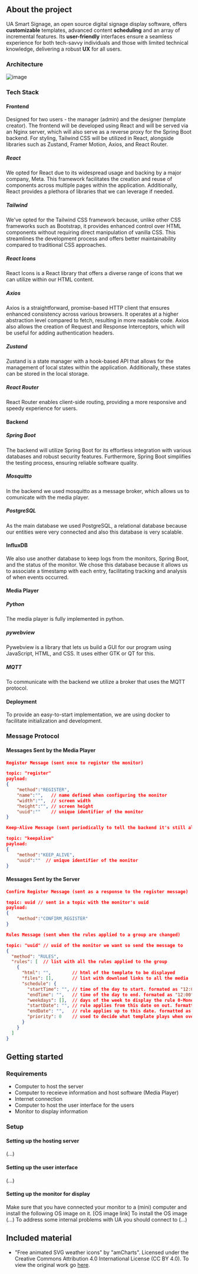 ## About the project
UA Smart Signage, an open source digital signage display software, offers **customizable** templates, advanced content **scheduling** and an array of incremental features. 
Its **user-friendly** interfaces ensure a seamless experience for both tech-savvy individuals and those with limited technical knowledge, delivering a robust **UX** for all users.

### Architecture
![image](files/architecture.png)

### Tech Stack
#### Frontend
Designed for two users - the manager (admin) and the designer (template creator).
The frontend will be developed using React and will be served via an Nginx server, which will also serve as a reverse proxy for the Spring Boot backend. For styling, Tailwind CSS will be utilized in React, alongside libraries such as Zustand, Framer Motion, Axios, and React Router.
##### React
We opted for React due to its widespread usage and backing by a major company, Meta. This framework facilitates the creation and reuse of components across multiple pages within the application.  Additionally, React provides a plethora of libraries that we can leverage if needed.
##### Tailwind
We've opted for the Tailwind CSS framework because, unlike other CSS frameworks such as Bootstrap, it provides enhanced control over HTML components without requiring direct manipulation of vanilla CSS. This streamlines the development process and offers better maintainability compared to traditional CSS approaches.
##### React Icons
React Icons is a React library that offers a diverse range of icons that we can utilize within our HTML content.
##### Axios
Axios is a straightforward, promise-based HTTP client that ensures enhanced consistency across various browsers. It operates at a higher abstraction level compared to fetch, resulting in more readable code. Axios also allows the creation of Request and Response Interceptors, which will be useful for adding authentication headers.
##### Zustand
Zustand is a state manager with a hook-based API that allows for the management of local states within the application. Additionally, these states can be stored in the local storage.
##### React Router
React Router enables client-side routing, providing a more responsive and speedy experience for users.

#### Backend
##### Spring Boot
The backend will utilize Spring Boot for its effortless integration with various databases and robust security features. Furthermore, Spring Boot simplifies the testing process, ensuring reliable software quality.
##### Mosquitto
In the backend we used mosquitto as a message broker, which allows us to comunicate with the media player.
##### PostgreSQL
As the main database we used PostgreSQL, a relational database because our entities were very connected and also this database is very scalable.
#### InfluxDB
We also use another database to keep logs from the monitors, Spring Boot, and the status of the monitor. We chose this database because it allows us to associate a timestamp with each entry, facilitating tracking and analysis of when events occurred. 

#### Media Player

##### Python
The media player is fully implemented in python.

##### pywebview
Pywebview is a library that lets us build a GUI for our program using JavaScript, HTML, and CSS. It uses either GTK or QT for this.

##### MQTT
To communicate with the backend we utilize a broker that uses the MQTT protocol.

#### Deployment
To provide an easy-to-start implementation, we are using docker to facilitate initialization and development.

### Message Protocol

#### Messages Sent by the Media Player

```json
Register Message (sent once to register the monitor)

topic: "register"
payload: 
{
    "method":"REGISTER",
    "name":"",   // name defined when configuring the monitor
    "width":"",  // screen width
    "height":"", // screen height
    "uuid":""    // unique identifier of the monitor
}
```

```json
Keep-Alive Message (sent periodically to tell the backend it's still alive)

topic: "keepalive"
payload: 
{
    "method":"KEEP_ALIVE",
    "uuid":""  // unique identifier of the monitor
}
```

#### Messages Sent by the Server

```json
Confirm Register Message (sent as a response to the register message)

topic: uuid // sent in a topic with the monitor's uuid
payload: 
{
    "method":"CONFIRM_REGISTER"
}
```
```json
Rules Message (sent when the rules applied to a group are changed)

topic: "uuid" // uuid of the monitor we want so send the message to
{
  "method": "RULES",
  "rules": [  // list with all the rules applied to the group
    {
      "html": "",        // html of the template to be displayed
      "files": [],       // list with download links to all the media
      "schedule": {      
        "startTime": "", // time of the day to start. formated as "12:00"
        "endTime": "",   // time of the day to end. formated as "12:00"
        "weekdays": [],  // days of the week to display the rule 0-Monday 6-Sunday
        "startDate": "", // rule applies from this date on out. formatted as "2024-05-11"
        "endDate": "",   // rule applies up to this date. formatted as "2024-05-11"
        "priority": 0    // used to decide what template plays when overlap happens. smaller number means higher priority.
      }
    }
  ]
}
```

## Getting started
### Requirements
- Computer to host the server
- Computer to receieve information and host software (Media Player)
- Internet connection
- Computer to host the user interface for the users
- Monitor to display information
### Setup
#### Setting up the hosting server
(...)
#### Setting up the user interface
(...)
#### Setting up the monitor for display 
Make sure that you have connected your monitor to a (mini) computer and install the following OS image on it.
[OS image link]
To install the OS image (...)
To address some internal problems with UA you should connect to (...)

## Included material

- "Free animated SVG weather icons" by "amCharts". Licensed under the Creative Commons Attribution 4.0 International License (CC BY 4.0). To view the original work go [here](https://www.amcharts.com/free-animated-svg-weather-icons/ "free-animated-svg-weather-icons").
